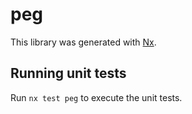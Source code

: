 # peg

This library was generated with [Nx](https://nx.dev).

## Running unit tests

Run `nx test peg` to execute the unit tests.
